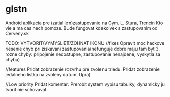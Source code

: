 glstn
=====

Android aplikacia pre (zatial len)zastupovanie na Gym. L. Stura, Trencin
Kto vie a ma cas nech pomoze.
Bude fungovat kdekolvek s zastupovanim od Cerveny.sk

TODO:
VYTVORIT/VYMYSLIET/ZOHNAT IKONU
//fixes
Opravit moc hackove riesenie chyb pri ziskavani zastupovania(nefunguje dobre maju tam byt 3. rozne chyby: pripojenie nedostupne, zastupovanie nenajdene, vyskytla sa chyba)

//features
Pridat zobrazenie rozvrhu pre zvolenu triedu.
Pridat zobrazenie jedalneho listka na zvoleny datum.
Upra)

//Low priority
Pridat komentar.
Prerobit system vypisu tabulky, dynamicky ju tvorit nie schovavat.
